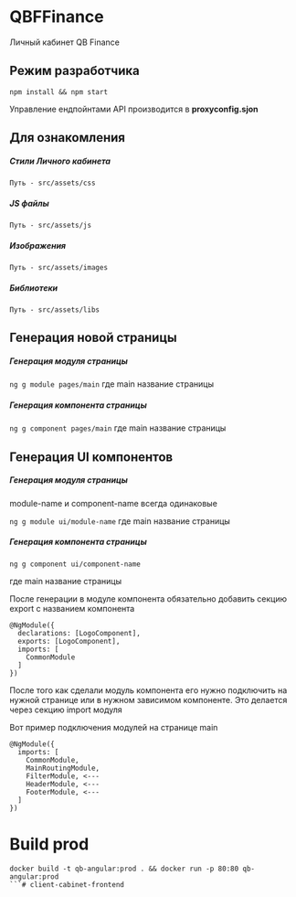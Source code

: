 # QBFFinance

Личный кабинет QB Finance

## Режим разработчика

`npm install && npm start`

Управление ендпойнтами API производится в **proxyconfig.sjon**

## Для ознакомления

##### Стили Личного кабинета
`Путь - src/assets/css`

##### JS файлы
`Путь - src/assets/js`

##### Изображения
`Путь - src/assets/images`

##### Библиотеки
`Путь - src/assets/libs`

## Генерация новой страницы

##### Генерация модуля страницы
`ng g module pages/main`
где main название страницы

##### Генерация компонента страницы
`ng g component pages/main`
где main название страницы


## Генерация UI компонентов

##### Генерация модуля страницы

module-name и component-name всегда одинаковые

`ng g module ui/module-name`
где main название страницы

##### Генерация компонента страницы

`ng g component ui/component-name`

где main название страницы

После генерации в модуле компонента обязательно добавить секцию export с названием компонента

```
@NgModule({
  declarations: [LogoComponent],
  exports: [LogoComponent],
  imports: [
    CommonModule
  ]
})
```

После того как сделали модуль компонента его нужно подключить на нужной странице или в нужном зависимом компоненте. Это делается через секцию import модуля

Вот пример подключения модулей на странице main
```
@NgModule({
  imports: [
    CommonModule,
    MainRoutingModule,
    FilterModule, <---
    HeaderModule, <---
    FooterModule, <---
  ]
})
```

# Build prod

```
docker build -t qb-angular:prod . && docker run -p 80:80 qb-angular:prod
```# client-cabinet-frontend
